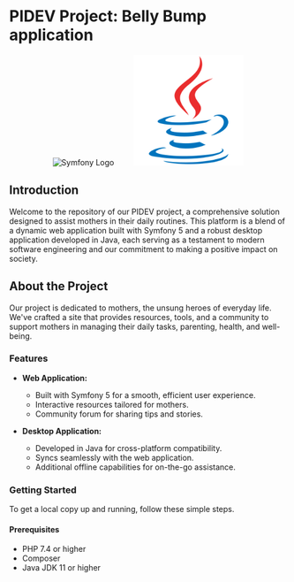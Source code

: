 # PIDEV Project: Belly Bump application

<p align="center">
  <img src="https://symfony.com/logos/symfony_black_03.png?v=5" width="200" title="Symfony Logo" alt="Symfony Logo">
  &nbsp; &nbsp; &nbsp; &nbsp;

 <img src="https://raw.githubusercontent.com/devicons/devicon/master/icons/java/java-original.svg" alt="java" width="200" /> 
</p>


## Introduction

Welcome to the repository of our PIDEV project, a comprehensive solution designed to assist mothers in their daily routines. This platform is a blend of a dynamic web application built with Symfony 5 and a robust desktop application developed in Java, each serving as a testament to modern software engineering and our commitment to making a positive impact on society.

## About the Project

Our project is dedicated to mothers, the unsung heroes of everyday life. We've crafted a site that provides resources, tools, and a community to support mothers in managing their daily tasks, parenting, health, and well-being.

### Features

- **Web Application:**
  - Built with Symfony 5 for a smooth, efficient user experience.
  - Interactive resources tailored for mothers.
  - Community forum for sharing tips and stories.

- **Desktop Application:**
  - Developed in Java for cross-platform compatibility.
  - Syncs seamlessly with the web application.
  - Additional offline capabilities for on-the-go assistance.

### Getting Started

To get a local copy up and running, follow these simple steps.

#### Prerequisites

- PHP 7.4 or higher
- Composer
- Java JDK 11 or higher


